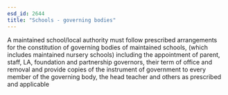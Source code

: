 ```yaml
---
esd_id: 2644
title: "Schools - governing bodies"
---
```


A maintained school/local authority must follow prescribed arrangements for the constitution of governing bodies of maintained schools, (which includes maintained nursery schools) including the appointment of parent, staff, LA, foundation and partnership governors, their term of office and removal and provide copies of the instrument of government to every member of the governing body, the head teacher and others as prescribed and applicable

